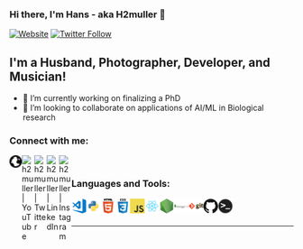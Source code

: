### Hi there, I'm Hans - aka H2muller 👋

[![Website](https://img.shields.io/website?label=cabbi.bio/my/profile&style=for-the-badge&url=https://cabbi.bio/hans-muller-paul-streamlining-feedstock-research-with-computation)](https://cabbi.bio/hans-muller-paul-streamlining-feedstock-research-with-computation)
[![Twitter Follow](https://img.shields.io/twitter/follow/h2muller?color=1DA1F2&logo=twitter&style=for-the-badge)](https://twitter.com/intent/follow?h2muller)

## I'm a Husband, Photographer, Developer, and Musician!

- 🔭 I’m currently working on finalizing a PhD
- 👯 I’m looking to collaborate on applications of AI/ML in Biological research

### Connect with me:

[<img align="left" alt="h2muller.com" width="22px" src="https://raw.githubusercontent.com/iconic/open-iconic/master/svg/globe.svg" />][website]
[<img align="left" alt="h2muller | YouTube" width="22px" src="https://cdn.jsdelivr.net/npm/simple-icons@v3/icons/youtube.svg" />][youtube]
[<img align="left" alt="h2muller | Twitter" width="22px" src="https://cdn.jsdelivr.net/npm/simple-icons@v3/icons/twitter.svg" />][twitter]
[<img align="left" alt="h2muller | LinkedIn" width="22px" src="https://cdn.jsdelivr.net/npm/simple-icons@v3/icons/linkedin.svg" />][linkedin]
[<img align="left" alt="h2muller | Instagram" width="22px" src="https://cdn.jsdelivr.net/npm/simple-icons@v3/icons/instagram.svg" />][instagram]

<br />

### Languages and Tools:

[<img align="left" alt="Visual Studio Code" width="26px" src="https://raw.githubusercontent.com/github/explore/80688e429a7d4ef2fca1e82350fe8e3517d3494d/topics/visual-studio-code/visual-studio-code.png" />][website]
[<img align="left" alt="Python" width="26px" src="https://raw.githubusercontent.com/github/explore/80688e429a7d4ef2fca1e82350fe8e3517d3494d/topics/python/python.png" />][website]
[<img align="left" alt="HTML5" width="26px" src="https://raw.githubusercontent.com/github/explore/80688e429a7d4ef2fca1e82350fe8e3517d3494d/topics/html/html.png" />][website]
[<img align="left" alt="CSS3" width="26px" src="https://raw.githubusercontent.com/github/explore/80688e429a7d4ef2fca1e82350fe8e3517d3494d/topics/css/css.png" />][website]
[<img align="left" alt="JavaScript" width="26px" src="https://raw.githubusercontent.com/github/explore/80688e429a7d4ef2fca1e82350fe8e3517d3494d/topics/javascript/javascript.png" />][website]
[<img align="left" alt="React" width="26px" src="https://raw.githubusercontent.com/github/explore/80688e429a7d4ef2fca1e82350fe8e3517d3494d/topics/react/react.png" />][website]
[<img align="left" alt="Node.js" width="26px" src="https://raw.githubusercontent.com/github/explore/80688e429a7d4ef2fca1e82350fe8e3517d3494d/topics/nodejs/nodejs.png" />][website]
[<img align="left" alt="MongoDB" width="26px" src="https://raw.githubusercontent.com/github/explore/80688e429a7d4ef2fca1e82350fe8e3517d3494d/topics/mongodb/mongodb.png" />][website]
[<img align="left" alt="Git" width="26px" src="https://raw.githubusercontent.com/github/explore/80688e429a7d4ef2fca1e82350fe8e3517d3494d/topics/git/git.png" />][website]
[<img align="left" alt="GitHub" width="26px" src="https://raw.githubusercontent.com/github/explore/78df643247d429f6cc873026c0622819ad797942/topics/github/github.png" />][website]
[<img align="left" alt="Terminal" width="26px" src="https://raw.githubusercontent.com/github/explore/80688e429a7d4ef2fca1e82350fe8e3517d3494d/topics/terminal/terminal.png" />][website]

<br />
<br />

---

[website]: https://cabbi.bio/hans-muller-paul-streamlining-feedstock-research-with-computation
[twitter]: https://twitter.com/h2muller
[youtube]: https://youtube.com/h2muller
[instagram]: https://instagram.com/h2muller
[linkedin]: https://linkedin.com/in/h2muller
